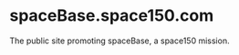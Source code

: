 spaceBase.space150.com
======================

The public site promoting spaceBase, a space150 mission.
